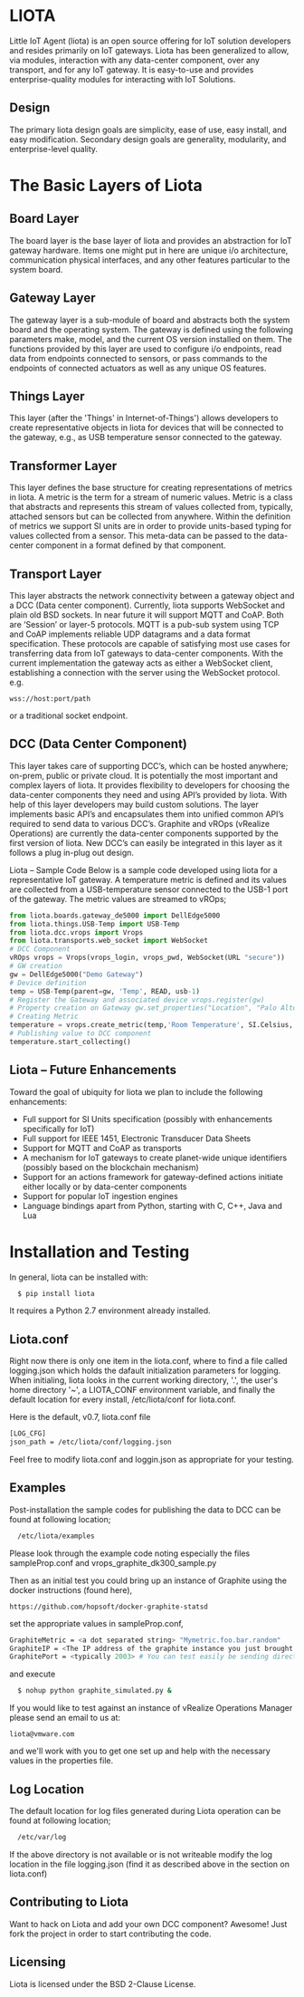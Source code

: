 
# LIOTA
Little IoT Agent (liota) is an open source offering for IoT solution developers and resides primarily on IoT gateways.
Liota has been generalized to allow, via modules,
interaction with any data-center component, over any transport, and for any IoT gateway. It is easy-to-use and provides
enterprise-quality modules for interacting with IoT Solutions.

## Design
The primary liota design goals are simplicity, ease of use, easy install, and easy modification. Secondary design goals are
generality, modularity, and enterprise-level quality.

# The Basic Layers of Liota

## Board Layer
The board layer is the base layer of liota and provides an abstraction for IoT gateway hardware. Items one might put in here
are unique i/o architecture, communication physical interfaces, and any other features particular to the system board.

## Gateway Layer
The gateway layer is a sub-module of board and abstracts both the system board and the operating system.
The gateway is defined using the following parameters make, model, and the current OS version installed on them. The functions
provided by this layer are used to configure i/o endpoints, read data from endpoints connected to sensors, or pass commands
to the endpoints of connected actuators as well as any unique OS features.

## Things Layer
This layer (after the 'Things' in Internet-of-Things') allows developers to create representative objects in liota for devices that will
be connected to the gateway, e.g., as USB temperature sensor connected to the gateway.

## Transformer Layer
This layer defines the base structure for creating representations of metrics in liota. A metric is the term for a stream of
numeric values. Metric is a class that
abstracts and represents this stream of values collected from, typically, attached sensors but can be collected from anywhere.
Within the definition of metrics we support SI units are in order to provide units-based
typing for values collected from a sensor. This meta-data can be passed to the data-center component in a format defined by that
component.

## Transport Layer
This layer abstracts the network connectivity between a gateway object and a DCC (Data center component). Currently, liota supports
WebSocket and plain old BSD sockets. In near future it will support MQTT and CoAP. Both are ‘Session’ or layer-5 protocols. MQTT is a
pub-sub system using TCP and CoAP implements reliable UDP datagrams and a data format specification. These protocols are capable of
satisfying most use cases for transferring data from IoT gateways to data-center components. With the current implementation the
gateway acts as either a WebSocket client, establishing a connection with the server using the WebSocket protocol. e.g.
```web
wss://host:port/path
```
or a traditional socket endpoint.

## DCC (Data Center Component)
This layer takes care of supporting DCC’s, which can be hosted anywhere; on-prem, public or private cloud. It is potentially the most
important and complex layers of liota. It provides flexibility to developers for choosing the data-center components they need and
using API’s provided by liota. With help of this layer developers may build custom solutions. The layer implements basic API’s and
encapsulates them into unified common API’s required to send data to various DCC’s. Graphite and vROps (vRealize Operations) are
currently the data-center components supported by the first version of liota. New DCC’s can easily be integrated in this layer as it
follows a plug in-plug out design.

Liota – Sample Code Below is a sample code developed using liota for a representative IoT gateway. A temperature
metric is defined and its values are collected from a USB-temperature sensor connected to the USB-1 port of the gateway. 
The metric values are streamed to vROps;

```python
from liota.boards.gateway_de5000 import DellEdge5000
from liota.things.USB-Temp import USB-Temp
from liota.dcc.vrops import Vrops
from liota.transports.web_socket import WebSocket
# DCC Component
vROps vrops = Vrops(vrops_login, vrops_pwd, WebSocket(URL "secure"))
# GW creation
gw = DellEdge5000("Demo Gateway")
# Device definition
temp = USB-Temp(parent=gw, 'Temp', READ, usb-1)
# Register the Gateway and associated device vrops.register(gw)
# Property creation on Gateway gw.set_properties("Location", "Palo Alto Prom:E")
# Creating Metric
temperature = vrops.create_metric(temp,'Room Temperature', SI.Celsius, sampling_interval=10)
# Publishing value to DCC component
temperature.start_collecting()
```


## Liota – Future Enhancements
Toward the goal of ubiquity for liota we plan to include the following enhancements:
* Full support for SI Units specification (possibly with enhancements specifically for IoT)
* Full support for IEEE 1451, Electronic Transducer Data Sheets
* Support for MQTT and CoAP as transports
* A mechanism for IoT gateways to create planet-wide unique identifiers (possibly based on the blockchain mechanism)
* Support for an actions framework for gateway-defined actions initiate either locally or by data-center components
* Support for popular IoT ingestion engines
* Language bindings apart from Python, starting with C, C++, Java and Lua

# Installation and Testing
In general, liota can be installed with:
```bash
  $ pip install liota
```

It requires a Python 2.7 environment already installed.


## Liota.conf
Right now there is only one item in the liota.conf, where to find a file called logging.json which holds the
dafault initialization parameters for logging. When initialing, liota looks in the current
working directory, '.', the user's home directory '~', a LIOTA_CONF environment variable, and
finally the default location for every install, /etc/liota/conf for liota.conf.

Here is the default, v0.7, liota.conf file

```bash
[LOG_CFG]
json_path = /etc/liota/conf/logging.json
```
Feel free to modify liota.conf and loggin.json as appropriate for your testing.


## Examples
Post-installation the sample codes for publishing the data to DCC can be found at following location;
```bash
  /etc/liota/examples
```

Please look through the example code noting especially the files sampleProp.conf and vrops_graphite_dk300_sample.py

Then as an initial test you could bring up an instance of Graphite using the docker instructions (found here),

```web
https://github.com/hopsoft/docker-graphite-statsd
```
set the appropriate values in sampleProp.conf,
```bash
GraphiteMetric = <a dot separated string> "Mymetric.foo.bar.random"
GraphiteIP = <The IP address of the graphite instance you just brought up>
GraphitePort = <typically 2003> # You can test easily be sending directily to carbon
```

and execute
```bash
  $ nohup python graphite_simulated.py &
```

If you would like to test against an instance of vRealize Operations Manager please send
an email to us at:

```web
liota@vmware.com
```
and we'll work with you to get one set up and help with the necessary values in the properties file.

## Log Location

The default location for log files generated during Liota operation can be found at following
location;

```bash
  /etc/var/log
```
If the above directory is not available or is not writeable modify the log location in the file
logging.json (find it as described above in the section on liota.conf)

## Contributing to Liota

Want to hack on Liota and add your own DCC component? Awesome!
Just fork the project in order to start contributing the code.

## Licensing
Liota is licensed under the BSD 2-Clause License.
